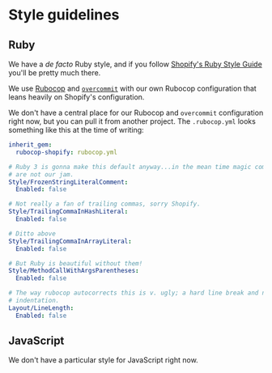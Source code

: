 # Style guidelines

## Ruby

We have a _de facto_ Ruby style, and if you follow 
[Shopify's Ruby Style Guide](https://shopify.github.io/ruby-style-guide/) you'll
be pretty much there.

We use [Rubocop](https://rubocop.org) and
[`overcommit`](https://github.com/sds/overcommit) with our own Rubocop 
configuration that leans heavily on Shopify's configuration.

We don't have a central place for our Rubocop and `overcommit` configuration
right now, but you can pull it from another project. The `.rubocop.yml` looks
something like this at the time of writing:

```yaml
inherit_gem:
  rubocop-shopify: rubocop.yml

# Ruby 3 is gonna make this default anyway...in the mean time magic comments
# are not our jam.
Style/FrozenStringLiteralComment:
  Enabled: false

# Not really a fan of trailing commas, sorry Shopify.
Style/TrailingCommaInHashLiteral:
  Enabled: false

# Ditto above
Style/TrailingCommaInArrayLiteral:
  Enabled: false

# But Ruby is beautiful without them!
Style/MethodCallWithArgsParentheses:
  Enabled: false

# The way rubocop autocorrects this is v. ugly; a hard line break and no
# indentation.
Layout/LineLength:
  Enabled: false
```

## JavaScript

We don't have a particular style for JavaScript right now.